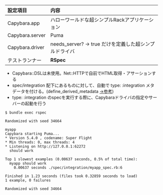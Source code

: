 | 設定項目 | 内容 |
|:--|:--|
|Capybara.app|ハローワールドな超シンプルRackアプリケーション|
|Capybara.server|Puma|
|Capybara.driver|needs_server? -> true だけを定義した超シンプルドライバ|
|テストランナー|**RSpec**|

* Capybara::DSLは未使用。Net::HTTPで自前でHTML取得・アサーションする
* spec/integration 配下にあるものに対して、自動で type: :integration メタデータを付ける。(define_derived_metadata [→参考](https://qiita.com/chiastolite/items/0226cf7afeedaa68e5eb))
* type: :integration のspecを実行する際に、Capybaraドライバの指定やサーバーの起動を行う

```
$ bundle exec rspec

Randomized with seed 34664

myapp
Capybara starting Puma...
* Version 5.4.0 , codename: Super Flight
* Min threads: 0, max threads: 4
* Listening on http://127.0.0.1:62272
  should work

Top 1 slowest examples (0.00637 seconds, 0.5% of total time):
  myapp should work
    0.00637 seconds ./spec/integration/myapp_spec.rb:6

Finished in 1.23 seconds (files took 0.32859 seconds to load)
1 example, 0 failures

Randomized with seed 34664
```
